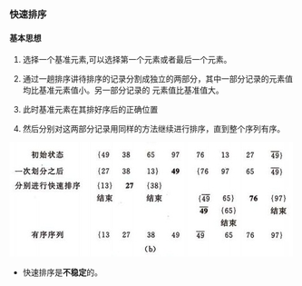 ### 快速排序

#### 基本思想

1. 选择一个基准元素,可以选择第一个元素或者最后一个元素。

2. 通过一趟排序讲待排序的记录分割成独立的两部分，其中一部分记录的元素值均比基准元素值小。另一部分记录的 元素值比基准值大。

3. 此时基准元素在其排好序后的正确位置

4. 然后分别对这两部分记录用同样的方法继续进行排序，直到整个序列有序。


![example](https://github.com/MoRunChang2015/Study-Notes/blob/master/algorithm%20and%20data%20structures/sort/Quick%20Sort/quick_sort.jpg)


+ 快速排序是**不稳定**的。


